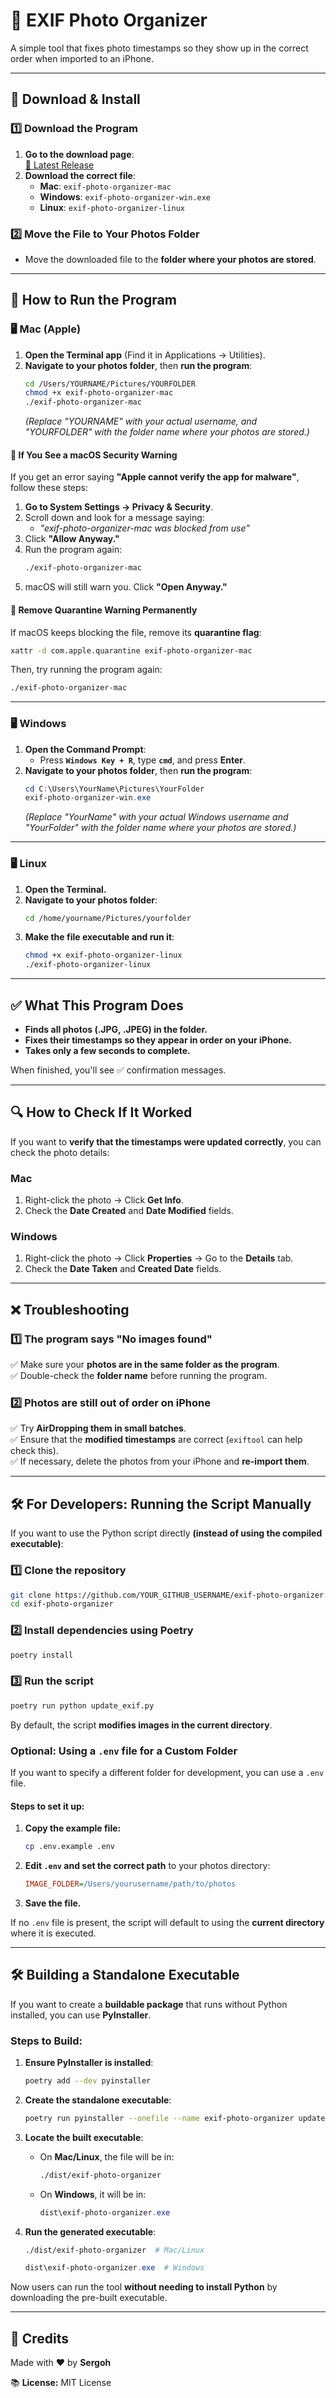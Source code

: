 # 🌝 EXIF Photo Organizer

A simple tool that fixes photo timestamps so they show up in the correct order when imported to an iPhone.

---

## 👥 Download & Install  

### **1️⃣ Download the Program**  
1. **Go to the download page**:  
   [🔗 Latest Release](https://github.com/YOUR_GITHUB_USERNAME/exif-photo-organizer/releases/latest)
2. **Download the correct file**:
   - **Mac**: `exif-photo-organizer-mac`
   - **Windows**: `exif-photo-organizer-win.exe`
   - **Linux**: `exif-photo-organizer-linux`

### **2️⃣ Move the File to Your Photos Folder**  
- Move the downloaded file to the **folder where your photos are stored**.

---

## 🚀 How to Run the Program  

### **🖥️ Mac (Apple)**
1. **Open the Terminal app** (Find it in Applications → Utilities).
2. **Navigate to your photos folder**, then **run the program**:
   ```bash
   cd /Users/YOURNAME/Pictures/YOURFOLDER
   chmod +x exif-photo-organizer-mac
   ./exif-photo-organizer-mac
   ```
   _(Replace "YOURNAME" with your actual username, and "YOURFOLDER" with the folder name where your photos are stored.)_

#### **🔧 If You See a macOS Security Warning**
If you get an error saying **"Apple cannot verify the app for malware"**, follow these steps:

1. **Go to System Settings → Privacy & Security**.
2. Scroll down and look for a message saying:
   - *"exif-photo-organizer-mac was blocked from use"*
3. Click **"Allow Anyway."**
4. Run the program again:
   ```bash
   ./exif-photo-organizer-mac
   ```
5. macOS will still warn you. Click **"Open Anyway."**

#### **🔧 Remove Quarantine Warning Permanently**
If macOS keeps blocking the file, remove its **quarantine flag**:
```bash
xattr -d com.apple.quarantine exif-photo-organizer-mac
```
Then, try running the program again:
```bash
./exif-photo-organizer-mac
```

---

### **🖥️ Windows**
1. **Open the Command Prompt**:
   - Press **`Windows Key + R`**, type **`cmd`**, and press **Enter**.
2. **Navigate to your photos folder**, then **run the program**:
   ```powershell
   cd C:\Users\YourName\Pictures\YourFolder
   exif-photo-organizer-win.exe
   ```
   _(Replace "YourName" with your actual Windows username and "YourFolder" with the folder name where your photos are stored.)_

---

### **🖥️ Linux**
1. **Open the Terminal.**
2. **Navigate to your photos folder**:
   ```bash
   cd /home/yourname/Pictures/yourfolder
   ```
3. **Make the file executable and run it**:
   ```bash
   chmod +x exif-photo-organizer-linux
   ./exif-photo-organizer-linux
   ```

---

## ✅ What This Program Does
- **Finds all photos (.JPG, .JPEG) in the folder.**
- **Fixes their timestamps so they appear in order on your iPhone.**
- **Takes only a few seconds to complete.**

When finished, you'll see ✅ confirmation messages.

---

## 🔍 How to Check If It Worked  
If you want to **verify that the timestamps were updated correctly**, you can check the photo details:

### **Mac**  
1. Right-click the photo → Click **Get Info**.  
2. Check the **Date Created** and **Date Modified** fields.  

### **Windows**  
1. Right-click the photo → Click **Properties** → Go to the **Details** tab.  
2. Check the **Date Taken** and **Created Date** fields.

---

## ❌ Troubleshooting  

### **1️⃣ The program says "No images found"**  
✅ Make sure your **photos are in the same folder as the program**.  
✅ Double-check the **folder name** before running the program.

### **2️⃣ Photos are still out of order on iPhone**  
✅ Try **AirDropping them in small batches**.  
✅ Ensure that the **modified timestamps** are correct (`exiftool` can help check this).  
✅ If necessary, delete the photos from your iPhone and **re-import them**.

---

## 🛠️ For Developers: Running the Script Manually  

If you want to use the Python script directly **(instead of using the compiled executable)**:

### **1️⃣ Clone the repository**
```bash
git clone https://github.com/YOUR_GITHUB_USERNAME/exif-photo-organizer.git
cd exif-photo-organizer
```

### **2️⃣ Install dependencies using Poetry**
```bash
poetry install
```

### **3️⃣ Run the script**
```bash
poetry run python update_exif.py
```

By default, the script **modifies images in the current directory**.

### **Optional: Using a `.env` file for a Custom Folder**
If you want to specify a different folder for development, you can use a `.env` file.

#### **Steps to set it up:**
1. **Copy the example file:**
   ```bash
   cp .env.example .env
   ```
2. **Edit `.env` and set the correct path** to your photos directory:
   ```ini
   IMAGE_FOLDER=/Users/yourusername/path/to/photos
   ```
3. **Save the file.**

If no `.env` file is present, the script will default to using the **current directory** where it is executed.

---

## 🛠️ Building a Standalone Executable

If you want to create a **buildable package** that runs without Python installed, you can use **PyInstaller**.

### **Steps to Build:**

1. **Ensure PyInstaller is installed**:
   ```bash
   poetry add --dev pyinstaller
   ```

2. **Create the standalone executable**:
   ```bash
   poetry run pyinstaller --onefile --name exif-photo-organizer update_exif.py
   ```

3. **Locate the built executable**:
   - On **Mac/Linux**, the file will be in:
     ```bash
     ./dist/exif-photo-organizer
     ```
   - On **Windows**, it will be in:
     ```powershell
     dist\exif-photo-organizer.exe
     ```

4. **Run the generated executable**:
   ```bash
   ./dist/exif-photo-organizer  # Mac/Linux
   ```
   ```powershell
   dist\exif-photo-organizer.exe  # Windows
   ```

Now users can run the tool **without needing to install Python** by downloading the pre-built executable.

---

## 🌟 Credits  
Made with ❤️ by **Sergoh**  

📚 **License:** MIT License  

